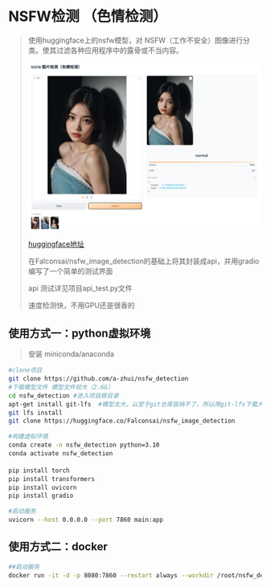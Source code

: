 # NSFW检测 （色情检测）
> 使用huggingface上的nsfw模型，对 NSFW（工作不安全）图像进行分类。使其过滤各种应用程序中的露骨或不当内容。
> 
> ![image.png](images/image.png) 
> 
> [huggingface地址](https://huggingface.co/Falconsai/nsfw_image_detection)
> 
> 在Falconsai/nsfw_image_detection的基础上将其封装成api，并用gradio编写了一个简单的测试界面
> 
> api 测试详见项目api_test.py文件
> 
> 速度检测快，不用GPU还是很香的


## 使用方式一：python虚拟环境
> 安装 miniconda/anaconda

```bash
#clone项目
git clone https://github.com/a-zhui/nsfw_detection
#下载模型文件 模型文件较大（2.6G）
cd nsfw_detection #进入项目根目录
apt-get install git-lfs  #模型太大，以至于git仓库容纳不了。所以用git-lfs下载大文件
git lfs install
git clone https://huggingface.co/Falconsai/nsfw_image_detection
```

```bash
#构建虚拟环境
conda create -n nsfw_detection python=3.10
conda activate nsfw_detection

pip install torch
pip install transformers
pip install uvicorn
pip install gradio

```

```bash
#启动服务
uvicorn --host 0.0.0.0 --port 7860 main:app
```




## 使用方式二：docker
```bash
##启动服务
docker run -it -d -p 8080:7860 --restart always --workdir /root/nsfw_detection --name nsfw_detection nsfw_detection:V1.0 bash -c "bash init.sh"
```